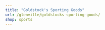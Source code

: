 ```yaml
---
title: "Goldstock's Sporting Goods"
url: /glenville/goldstocks-sporting-goods/
shop: sports
---
```

